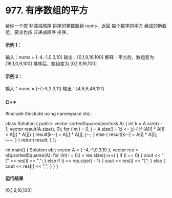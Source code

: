 # 977. 有序数组的平方
给你一个按 非递减顺序 排序的整数数组 nums，返回 每个数字的平方 组成的新数组，要求也按 非递减顺序 排序。

 

#### 示例 1：

  输入：nums = [-4,-1,0,3,10]
  输出：[0,1,9,16,100]
  解释：平方后，数组变为 [16,1,0,9,100]
  排序后，数组变为 [0,1,9,16,100]
  
#### 示例 2：

  输入：nums = [-7,-3,2,3,11]
  输出：[4,9,9,49,121]

### C++

  #include<iostream>
  #include<vector>
  using namespace std;
  
  class Solution {
  public:
  	vector<int> sortedSquares(vector<int>& A) {
  		int k = A.size() - 1;
  		vector<int> result(A.size(), 0);
  		for (int i = 0, j = A.size() - 1;i <= j;) {
  			if (A[i] * A[i] < A[j] * A[j]) {
  				result[k--] = A[j] * A[j];
  				j--;
  			}
  			else {
  				result[k--] = A[i] * A[i];
  				i++;
  			}
  		}
  		return result;
  	}
  };
  
  int main() {
  	Solution obj;
  	vector<int> A = { -4,-1,0,3,10 };
  	vector<int> res = obj.sortedSquares(A);
  	for (int i = 0;i < res.size();i++) {
  		if (i == 0) {
  			cout << "[" << res[i] << ",";
  		}
  		else if (i == res.size() - 1) {
  			cout << res[i] << "]";
  		}
  		else {
  			cout << res[i] << ",";
  		}
  	}
  }

#### 运行结果

  [0,1,9,16,100]
